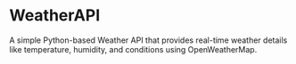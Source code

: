 # WeatherAPI
A simple Python-based Weather API that provides real-time weather details like temperature, humidity, and conditions using OpenWeatherMap.

